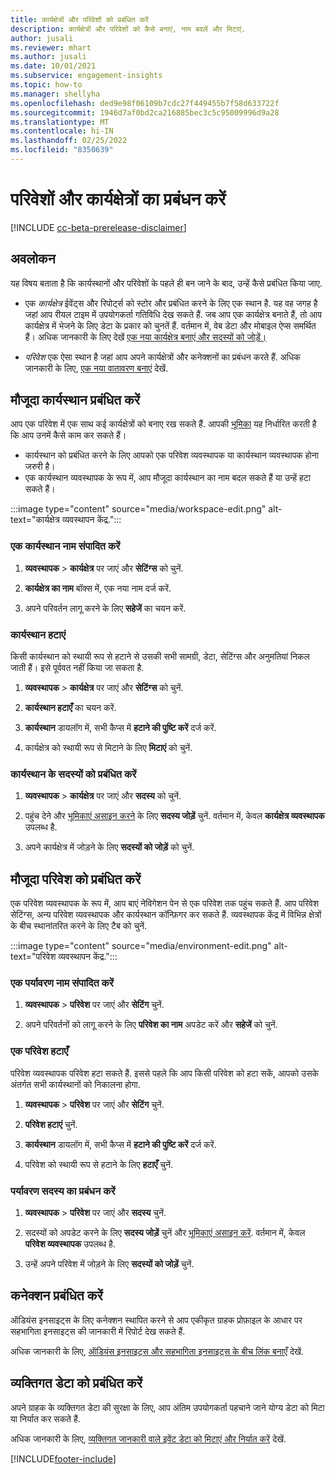```yaml
---
title: कार्यक्षेत्रों और परिवेशों को प्रबंधित करें
description: कार्यक्षेत्रों और परिवेशों को कैसे बनाएं, नाम बदलें और मिटाएं.
author: jusali
ms.reviewer: mhart
ms.author: jusali
ms.date: 10/01/2021
ms.subservice: engagement-insights
ms.topic: how-to
ms.manager: shellyha
ms.openlocfilehash: ded9e98f06109b7cdc27f449455b7f58d633722f
ms.sourcegitcommit: 1946d7af0bd2ca216885bec3c5c95009996d9a28
ms.translationtype: MT
ms.contentlocale: hi-IN
ms.lasthandoff: 02/25/2022
ms.locfileid: "8350639"
---
```

# <a name="manage-environments-and-workspaces"></a>परिवेशों और कार्यक्षेत्रों का प्रबंधन करें

[!INCLUDE [cc-beta-prerelease-disclaimer](includes/cc-beta-prerelease-disclaimer.md)]

## <a name="overview"></a>अवलोकन

यह विषय बताता है कि कार्यस्थानों और परिवेशों के पहले ही बन जाने के बाद, उन्हें कैसे प्रबंधित किया जाए. 

- एक *कार्यक्षेत्र* ईवेंट्स और रिपोर्ट्स को स्टोर और प्रबंधित करने के लिए एक स्थान है. यह वह जगह है जहां आप रीयल टाइम में उपयोगकर्ता गतिविधि देख सकते हैं. जब आप एक कार्यक्षेत्र बनाते हैं, तो आप कार्यक्षेत्र में भेजने के लिए डेटा के प्रकार को चुनतें हैं. वर्तमान में, वेब डेटा और मोबाइल ऐप्स समर्थित हैं। अधिक जानकारी के लिए देखें [एक नया कार्यक्षेत्र बनाएं और सदस्यों को जोड़ें।](create-workspace.md)

- *परिवेश* एक ऐसा स्थान है जहां आप अपने कार्यक्षेत्रों और कनेक्शनों का प्रबंधन करते हैं. अधिक जानकारी के लिए, [एक नया वातावरण बनाएं](create-new-environment.md) देखें.

## <a name="manage-an-existing-workspace"></a>मौजूदा कार्यस्थान प्रबंधित करें

आप एक परिवेश में एक साथ कई कार्यक्षेत्रों को बनाए रख सकते हैं. आपकी [भूमिका](user-roles.md) यह निर्धारित करती है कि आप उनमें कैसे काम कर सकते हैं। 

 - कार्यस्थान को प्रबंधित करने के लिए आपको एक परिवेश व्यवस्थापक या कार्यस्थान व्यवस्थापक होना जरुरी है।
 - एक कार्यस्थान व्यवस्थापक के रूप में, आप मौजूदा कार्यस्थान का नाम बदल सकते हैं या उन्हें हटा सकते हैं। 

:::image type="content" source="media/workspace-edit.png" alt-text="कार्यक्षेत्र व्यवस्थापन केंद्र.":::

### <a name="edit-a-workspace-name"></a>एक कार्यस्थान नाम संपादित करें

1. **व्यवस्थापक** > **कार्यक्षेत्र** पर जाएं और **सेटिंग्स** को चुनें.

1. **कार्यक्षेत्र का नाम** बॉक्स में, एक नया नाम दर्ज करें.

1. अपने परिवर्तन लागू करने के लिए **सहेजें** का चयन करें.

### <a name="delete-a-workspace"></a>कार्यस्थान हटाएं

किसी कार्यस्थान को स्थायी रूप से हटाने से उसकी सभी सामग्री, डेटा, सेटिंग्स और अनुमतियां निकल जाती हैं। इसे पूर्ववत नहीं किया जा सकता है.

1. **व्यवस्थापक** > **कार्यक्षेत्र** पर जाएं और **सेटिंग्स** को चुनें.

1. **कार्यस्थान हटाएँ** का चयन करें. 

1. **कार्यस्थान** डायलॉग में, सभी कैप्स में **हटाने की पुष्टि करें** दर्ज करें. 

1. कार्यक्षेत्र को स्थायी रूप से मिटाने के लिए **मिटाएं** को चुनें.

### <a name="manage-workspace-members"></a>कार्यस्थान के सदस्यों को प्रबंधित करें

1. **व्यवस्थापक** > **कार्यक्षेत्र** पर जाएं और **सदस्य** को चुनें.

1. पहुंच देने और [भूमिकाएं असाइन करने](user-roles.md) के लिए **सदस्य जोड़ें** चुनें. वर्तमान में, केवल **कार्यक्षेत्र व्यवस्थापक** उपलब्ध है.

1. अपने कार्यक्षेत्र में जोड़ने के लिए **सदस्यों को जोड़ें** को चुनें.

## <a name="manage-an-existing-environment"></a>मौजूदा परिवेश को प्रबंधित करें

एक परिवेश व्यवस्थापक के रूप में, आप बाएं नेविगेशन पेन से एक परिवेश तक पहुंच सकते हैं. आप परिवेश सेटिंग्स, अन्य परिवेश व्यवस्थापक और कार्यस्थान कॉन्फ़िगर कर सकते हैं. व्यवस्थापक केंद्र में विभिन्न क्षेत्रों के बीच स्थानांतरित करने के लिए टैब को चुनें.

:::image type="content" source="media/environment-edit.png" alt-text="परिवेश व्यवस्थापन केंद्र.":::

### <a name="edit-an-environment-name"></a>एक पर्यावरण नाम संपादित करें

1. **व्यवस्थापक** > **परिवेश** पर जाएं और **सेटिंग** चुनें.

1. अपने परिवर्तनों को लागू करने के लिए **परिवेश का नाम** अपडेट करें और **सहेजें** को चुनें.

### <a name="delete-an-environment"></a>एक परिवेश हटाएँ

परिवेश व्यवस्थापक परिवेश हटा सकते हैं. इससे पहले कि आप किसी परिवेश को हटा सकें, आपको उसके अंतर्गत सभी कार्यस्थानों को निकालना होगा.

1. **व्यवस्थापक** > **परिवेश** पर जाएं और **सेटिंग** चुनें.

1. **परिवेश हटाएं** चुनें. 

1. **कार्यस्थान** डायलॉग में, सभी कैप्स में **हटाने की पुष्टि करें** दर्ज करें. 

1. परिवेश को स्थायी रूप से हटाने के लिए **हटाएँ** चुनें.

### <a name="manage-environment-members"></a>पर्यावरण सदस्य का प्रबंधन करें

1. **व्यवस्थापक** > **परिवेश** पर जाएं और **सदस्य** चुनें.

1. सदस्यों को अपडेट करने के लिए **सदस्य जोड़ें** चुनें और [भूमिकाएं असाइन करें](user-roles.md). वर्तमान में, केवल **परिवेश व्यवस्थापक** उपलब्ध है.

1. उन्हें अपने परिवेश में जोड़ने के लिए **सदस्यों को जोड़ें** चुनें.

## <a name="manage-connections"></a>कनेक्शन प्रबंधित करें

ऑडियंस इनसाइट्स के लिए कनेक्शन स्थापित करने से आप एकीकृत ग्राहक प्रोफ़ाइल के आधार पर सहभागिता इनसाइट्स की जानकारी में रिपोर्ट देख सकते हैं. 

अधिक जानकारी के लिए, [ऑडियंस इनसाइट्स और सहभागिता इनसाइट्स के बीच लिंक बनाएँ](integrate-audience-insights-engagement-insights.md) देखें.

## <a name="manage-personal-data"></a>व्यक्तिगत डेटा को प्रबंधित करें

अपने ग्राहक के व्यक्तिगत डेटा की सुरक्षा के लिए, आप अंतिम उपयोगकर्ता पहचाने जाने योग्य डेटा को मिटा या निर्यात कर सकते हैं.

अधिक जानकारी के लिए, [व्यक्तिगत जानकारी वाले इवेंट डेटा को मिटाएं और निर्यात करें](../dsr-rights-requests.md) देखें.

[!INCLUDE[footer-include](../includes/footer-banner.md)]
